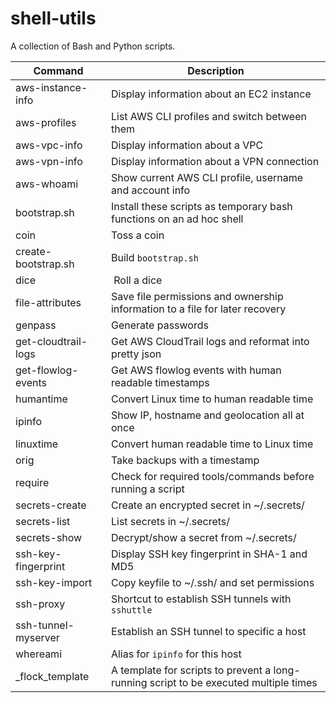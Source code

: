 # shell-utils
A collection of Bash and Python scripts.

| Command | Description |
| --- | --- |
| aws-instance-info | Display information about an EC2 instance |
| aws-profiles | List AWS CLI profiles and switch between them |
| aws-vpc-info | Display information about a VPC |
| aws-vpn-info | Display information about a VPN connection |
| aws-whoami | Show current AWS CLI profile, username and account info |
| bootstrap.sh | Install these scripts as temporary bash functions on an ad hoc shell |
| coin | Toss a coin |
| create-bootstrap.sh | Build `bootstrap.sh` |
| dice | Roll a dice |
| file-attributes | Save file permissions and ownership information to a file for later recovery |
| genpass | Generate passwords |
| get-cloudtrail-logs | Get AWS CloudTrail logs and reformat into pretty json |
| get-flowlog-events | Get AWS flowlog events with human readable timestamps |
| humantime | Convert Linux time to human readable time |
| ipinfo | Show IP, hostname and geolocation all at once |
| linuxtime | Convert human readable time to Linux time |
| orig | Take backups with a timestamp |
| require | Check for required tools/commands before running a script |
| secrets-create | Create an encrypted secret in ~/.secrets/ |
| secrets-list | List secrets in ~/.secrets/ |
| secrets-show | Decrypt/show a secret from ~/.secrets/ |
| ssh-key-fingerprint | Display SSH key fingerprint in SHA-1 and MD5 |
| ssh-key-import | Copy keyfile to ~/.ssh/ and set permissions |
| ssh-proxy | Shortcut to establish SSH tunnels with `sshuttle` |
| ssh-tunnel-myserver | Establish an SSH tunnel to specific a host |
| whereami | Alias for `ipinfo` for this host |
| _flock_template | A template for scripts to prevent a long-running script to be executed multiple times |
